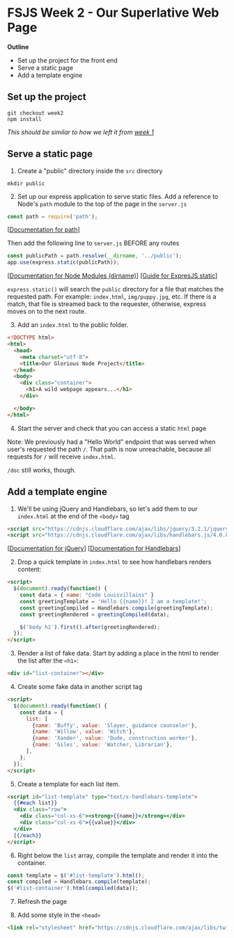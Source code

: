 # FSJS Week 2 - Our Superlative Web Page

**Outline**

* Set up the project for the front end
* Serve a static page
* Add a template engine

## Set up the project
```
git checkout week2
npm install
```
_This should be similar to how we left it from [week 1](/CodeLouisville/FSJS-class-project/tree/week1)_


## Serve a static page
1. Create a "public" directory inside the `src` directory
```
mkdir public
```

2. Set up our express application to serve static files.
Add a reference to Node's `path` module to the top of the page in the `server.js`
```javascript
const path = require('path');
```
[[Documentation for path](https://nodejs.org/api/path.html)]

Then add the following line to `server.js` BEFORE any routes
```javascript
const publicPath = path.resolve(__dirname, '../public');
app.use(express.static(publicPath));
```
[[Documentation for Node Modules (dirname)](https://nodejs.org/api/modules.html)]
[[Guide for ExpresJS static](https://expressjs.com/en/starter/static-files.html)]

`express.static()` will search the `public` directory for a file that matches the requested path. For example: `index.html`, `img/puppy.jpg`, etc.  If there is a match, that file is streamed back to the requester, otherwise, express moves on to the next route.

3. Add an `index.html` to the public folder.
```html
<!DOCTYPE html>
<html>
  <head>
    <meta charset="utf-8">
    <title>Our Glorious Node Project</title>
  </head>
  <body>
    <div class="container">
      <h1>A wild webpage appears...</h1>
    </div>

  </body>
</html>
```

4. Start the server and check that you can access a static `html` page

Note: We previously had a "Hello World" endpoint that was served when user's requested the path `/`.  That path is now unreachable, because all requests for `/` will receive `index.html`.

`/doc` still works, though.


## Add a template engine
1. We'll be using jQuery and Handlebars, so let's add them to our `index.html` at the end of the `<body>` tag
```html
<script src="https://cdnjs.cloudflare.com/ajax/libs/jquery/3.2.1/jquery.min.js"></script>
<script src="https://cdnjs.cloudflare.com/ajax/libs/handlebars.js/4.0.8/handlebars.min.js"></script>
```
[[Documentation for jQuery](https://api.jquery.com/)]
[[Documentation for Handlebars](http://handlebarsjs.com/reference.html)]

2. Drop a quick template in `index.html` to see how handlebars renders content:
```html
<script>
  $(document).ready(function() {
    const data = { name: "Code Louisvillains" }
    const greetingTemplate = 'Hello {{name}}! I am a template!';
    const greetingCompiled = Handlebars.compile(greetingTemplate);
    const greetingRendered = greetingCompiled(data);

    $('body h1').first().after(greetingRendered);
  });
</script>
```

3. Render a list of fake data.  Start by adding a place in the html to render the list after the `<h1>`:
```html
<div id="list-container"></div>
```

4. Create some fake data in another script tag
```html
<script>
  $(document).ready(function() {
    const data = {
      list: [
        {name: 'Buffy', value: 'Slayer, guidance counselor'},
        {name: 'Willow', value: 'Witch'},
        {name: 'Xander', value: 'Dude, construction worker'},
        {name: 'Giles', value: 'Watcher, Librarian'},
      ],
    };
  });
</script>
```

5. Create a template for each list item.
```html
<script id="list-template" type="text/x-handlebars-template">
  {{#each list}}
  <div class="row">
    <div class="col-xs-6"><strong>{{name}}</strong></div>
    <div class="col-xs-6">{{value}}</div>
  </div>
  {{/each}}
</script>
```

6. Right below the `list` array, compile the template and render it into the container.
```javascript
const template = $('#list-template').html();
const compiled = Handlebars.compile(template);
$('#list-container').html(compiled(data));
```

7. Refresh the page

8. Add some style in the `<head>`
```html
<link rel="stylesheet" href="https://cdnjs.cloudflare.com/ajax/libs/twitter-bootstrap/3.3.7/css/bootstrap.min.css">
```